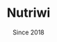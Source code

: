 ---
title: Nutriwi
category: web
description: I created Nutriwi as a result of a personal student project to increase my skills in web development. Nutriwi is now a web application allowing the general public to analyse the nutritional quality of the recipes they make every day with their favourite products. The product scanner allows you to find recipe ideas based on products. I recently signed up Nutriwi to an anti-waste initiative to combat food waste by using products in recipes.
picture: /content/projects/nutriwi.jpg
date: Since 2018
technologies: ['javascript', 'nuxtjs', 'vuejs', 'tailwindcss', 'expressjs', 'mongodb', 'ansible']
link: https://www.nutriwi.com
linkText: 'Discover Nutriwi'
icon: /content/projects/nutriwi-icon.png
index: 3
---